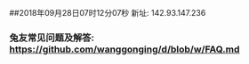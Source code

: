 ##2018年09月28日07时12分07秒 新址: 142.93.147.236
### 兔友常见问题及解答: https://github.com/wanggonging/d/blob/w/FAQ.md

